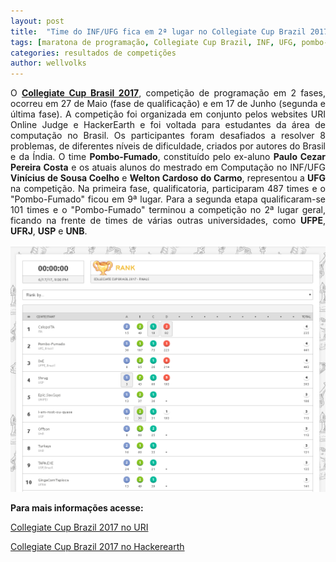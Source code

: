 ```yaml
---
layout: post
title:  "Time do INF/UFG fica em 2ª lugar no Collegiate Cup Brazil 2017"
tags: [maratona de programação, Collegiate Cup Brazil, INF, UFG, pombo-fumado, pombo fumado]
categories: resultados de competições
author: wellvolks
---
```

<p align="justify">
  O <strong><a href="www.hackerearth.com/pt-br/collegiate-cup-brasil-2017/">Collegiate Cup Brasil 2017</a></strong>, competição de programação em 2 fases, ocorreu em 27 de Maio (fase de qualificação) e em 17 de Junho (segunda e última fase). A competição foi organizada em conjunto pelos websites URI Online Judge e HackerEarth e foi voltada para estudantes da área de computação no Brasil. Os participantes foram desafiados a resolver 8 problemas, de diferentes níveis de dificuldade, criados por autores do Brasil e da Índia. O time <strong>Pombo-Fumado</strong>, constituído pelo ex-aluno <strong>Paulo Cezar Pereira Costa</strong> e os atuais alunos do mestrado em Computação no INF/UFG <strong>Vinícius de Sousa Coelho</strong> e <strong>Welton Cardoso do Carmo</strong>, representou a <strong>UFG</strong> na competição. Na primeira fase, qualificatoria, participaram 487 times e o "Pombo-Fumado" ficou em 9ª lugar. Para a segunda etapa qualificaram-se 101 times e o "Pombo-Fumado" terminou a competição no 2ª lugar geral, ficando na frente de times de várias outras universidades, como <strong>UFPE</strong>, <strong>UFRJ</strong>, <strong>USP</strong> e <strong>UNB</strong>.
</p>

<p><img src="/_assets/images/collegiate-cup-2017.png" class="center-image"></p>

<strong>Para mais informações acesse:</strong>
<p>
  <a href = "http://www.facebook.com/urionlinejudge/posts/1397865153616506"> Collegiate Cup Brazil 2017 no URI </a>
</p>

<p>
  <a href = "http://www.hackerearth.com/pt-br/collegiate-cup-brasil-2017/"> Collegiate Cup Brazil 2017 no Hackerearth </a>
</p>
